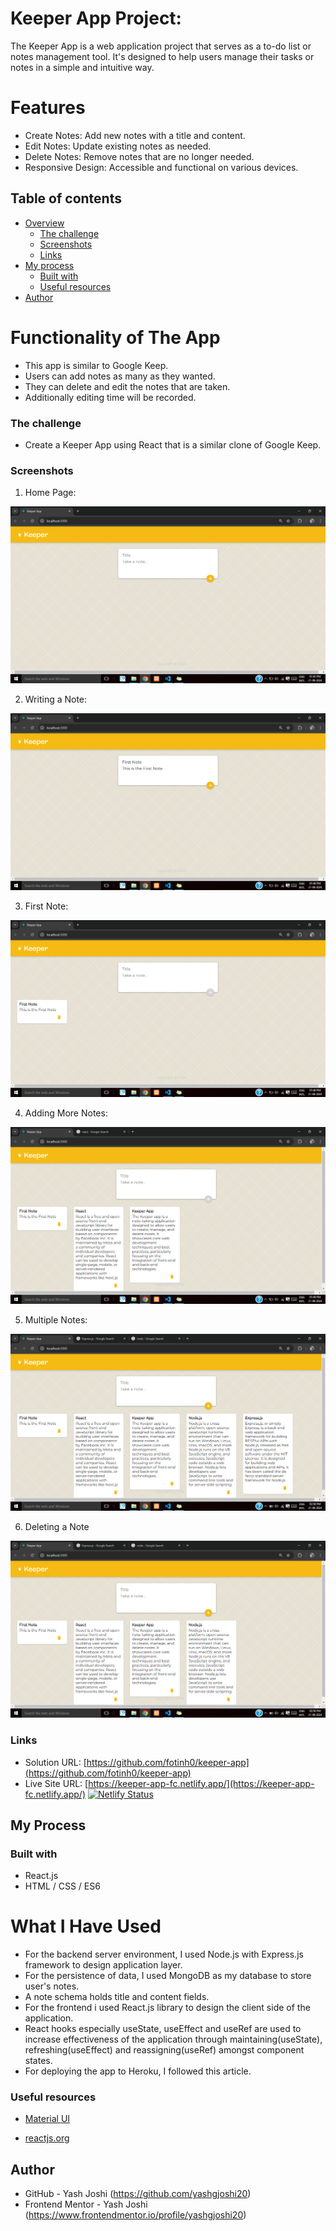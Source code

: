 #  Keeper App Project:
The Keeper App is a web application project that serves as a to-do list or notes management tool. It's designed to help users manage their tasks or notes in a simple and intuitive way.

# Features
- Create Notes: Add new notes with a title and content.
- Edit Notes: Update existing notes as needed.
- Delete Notes: Remove notes that are no longer needed.
- Responsive Design: Accessible and functional on various devices.

## Table of contents

- [Overview](#overview)
  - [The challenge](#the-challenge)
  - [Screenshots](#screenshots)
  - [Links](#links)
- [My process](#my-process)
  - [Built with](#built-with)
  - [Useful resources](#useful-resources)
- [Author](#author)

# Functionality of The App

- This app is similar to Google Keep.
- Users can add notes as many as they wanted.
- They can delete and edit the notes that are taken.
- Additionally editing time will be recorded.

### The challenge

- Create a Keeper App using React that is a similar clone of Google Keep.

### Screenshots

1) Home Page:
   
![](./Screenshots/Screenshot-1.png)


2) Writing a Note:
   
![](./Screenshots/Screenshot-2.png)


3) First Note:
   
![](./Screenshots/Screenshot-3.png)


4) Adding More Notes:
   
![](./Screenshots/Screenshot-4.png)


5) Multiple Notes:
   
![](./Screenshots/Screenshot-5.png)


6) Deleting a Note
   
![](./Screenshots/Screenshot-6.png)


### Links

- Solution URL: [https://github.com/fotinh0/keeper-app](https://github.com/fotinh0/keeper-app)
- Live Site URL: [https://keeper-app-fc.netlify.app/](https://keeper-app-fc.netlify.app/)   [![Netlify Status](https://api.netlify.com/api/v1/badges/f4f81921-d934-4e10-aa92-2b4334da5815/deploy-status)](https://app.netlify.com/sites/keeper-app-fc/deploys)

## My Process
### Built with

- React.js
- HTML / CSS / ES6

# What I Have Used
- For the backend server environment, I used Node.js with Express.js framework to design application layer.
- For the persistence of data, I used MongoDB as my database to store user's notes.
- A note schema holds title and content fields.
- For the frontend i used React.js library to design the client side of the application.
- React hooks especially useState, useEffect and useRef are used to increase effectiveness of the application through maintaining(useState), refreshing(useEffect) and reassigning(useRef) amongst component states.
- For deploying the app to Heroku, I followed this article.

### Useful resources

- [Material UI](https://mui.com/)

- [reactjs.org](https://reactjs.org/docs/getting-started.html)

## Author

- GitHub - Yash Joshi (https://github.com/yashgjoshi20)
- Frontend Mentor - Yash Joshi (https://www.frontendmentor.io/profile/yashgjoshi20)
